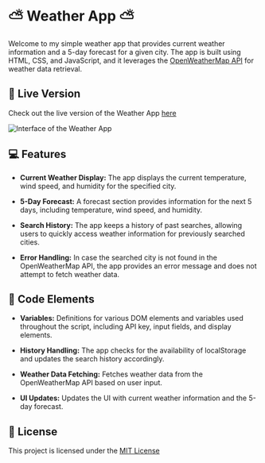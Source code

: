 # ⛅ Weather App ⛅

Welcome to my simple weather app that provides current weather information and a 5-day forecast for a given city. The app is built using HTML, CSS, and JavaScript, and it leverages the [OpenWeatherMap API](https://openweathermap.org/) for weather data retrieval.


## 🚀 Live Version

Check out the live version of the Weather App [here](https://thevisualriot.github.io/weather-app/)

![Interface of the Weather App](assets/weather-app.gif)


## 💻 Features

- **Current Weather Display:** The app displays the current temperature, wind speed, and humidity for the specified city.

- **5-Day Forecast:** A forecast section provides information for the next 5 days, including temperature, wind speed, and humidity.

- **Search History:** The app keeps a history of past searches, allowing users to quickly access weather information for previously searched cities.

- **Error Handling:** In case the searched city is not found in the OpenWeatherMap API, the app provides an error message and does not attempt to fetch weather data.


## 📐 Code Elements

- **Variables:** Definitions for various DOM elements and variables used throughout the script, including API key, input fields, and display elements.

- **History Handling:**  The app checks for the availability of localStorage and updates the search history accordingly.

- **Weather Data Fetching:** Fetches weather data from the OpenWeatherMap API based on user input.

- **UI Updates:** Updates the UI with current weather information and the 5-day forecast.

## 📜 License
This project is licensed under the [MIT License](https://choosealicense.com/licenses/mit/)

